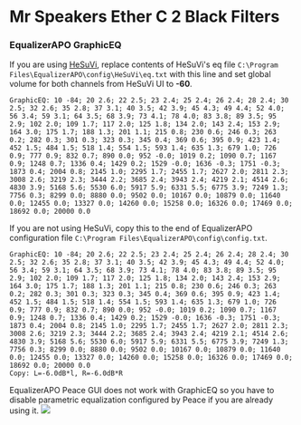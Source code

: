 # Mr Speakers Ether C 2 Black Filters
### EqualizerAPO GraphicEQ
If you are using [HeSuVi](https://sourceforge.net/projects/hesuvi/), replace contents of HeSuVi's eq file `C:\Program Files\EqualizerAPO\config\HeSuVi\eq.txt` with this line and set global volume for both channels from HeSuVi UI to **-60**.
```
GraphicEQ: 10 -84; 20 2.6; 22 2.5; 23 2.4; 25 2.4; 26 2.4; 28 2.4; 30 2.5; 32 2.6; 35 2.8; 37 3.1; 40 3.5; 42 3.9; 45 4.3; 49 4.4; 52 4.0; 56 3.4; 59 3.1; 64 3.5; 68 3.9; 73 4.1; 78 4.0; 83 3.8; 89 3.5; 95 2.9; 102 2.0; 109 1.7; 117 2.0; 125 1.8; 134 2.0; 143 2.4; 153 2.9; 164 3.0; 175 1.7; 188 1.3; 201 1.1; 215 0.8; 230 0.6; 246 0.3; 263 0.2; 282 0.3; 301 0.3; 323 0.3; 345 0.4; 369 0.6; 395 0.9; 423 1.4; 452 1.5; 484 1.5; 518 1.4; 554 1.5; 593 1.4; 635 1.3; 679 1.0; 726 0.9; 777 0.9; 832 0.7; 890 0.0; 952 -0.0; 1019 0.2; 1090 0.7; 1167 0.9; 1248 0.7; 1336 0.4; 1429 0.2; 1529 -0.0; 1636 -0.3; 1751 -0.3; 1873 0.4; 2004 0.8; 2145 1.0; 2295 1.7; 2455 1.7; 2627 2.0; 2811 2.3; 3008 2.6; 3219 2.3; 3444 2.2; 3685 2.4; 3943 2.4; 4219 2.1; 4514 2.6; 4830 3.9; 5168 5.6; 5530 6.0; 5917 5.9; 6331 5.5; 6775 3.9; 7249 1.3; 7756 0.3; 8299 0.0; 8880 0.0; 9502 0.0; 10167 0.0; 10879 0.0; 11640 0.0; 12455 0.0; 13327 0.0; 14260 0.0; 15258 0.0; 16326 0.0; 17469 0.0; 18692 0.0; 20000 0.0
```
If you are not using HeSuVi, copy this to the end of EqualizerAPO configuration file `C:\Program Files\EqualizerAPO\config\config.txt`.
```
GraphicEQ: 10 -84; 20 2.6; 22 2.5; 23 2.4; 25 2.4; 26 2.4; 28 2.4; 30 2.5; 32 2.6; 35 2.8; 37 3.1; 40 3.5; 42 3.9; 45 4.3; 49 4.4; 52 4.0; 56 3.4; 59 3.1; 64 3.5; 68 3.9; 73 4.1; 78 4.0; 83 3.8; 89 3.5; 95 2.9; 102 2.0; 109 1.7; 117 2.0; 125 1.8; 134 2.0; 143 2.4; 153 2.9; 164 3.0; 175 1.7; 188 1.3; 201 1.1; 215 0.8; 230 0.6; 246 0.3; 263 0.2; 282 0.3; 301 0.3; 323 0.3; 345 0.4; 369 0.6; 395 0.9; 423 1.4; 452 1.5; 484 1.5; 518 1.4; 554 1.5; 593 1.4; 635 1.3; 679 1.0; 726 0.9; 777 0.9; 832 0.7; 890 0.0; 952 -0.0; 1019 0.2; 1090 0.7; 1167 0.9; 1248 0.7; 1336 0.4; 1429 0.2; 1529 -0.0; 1636 -0.3; 1751 -0.3; 1873 0.4; 2004 0.8; 2145 1.0; 2295 1.7; 2455 1.7; 2627 2.0; 2811 2.3; 3008 2.6; 3219 2.3; 3444 2.2; 3685 2.4; 3943 2.4; 4219 2.1; 4514 2.6; 4830 3.9; 5168 5.6; 5530 6.0; 5917 5.9; 6331 5.5; 6775 3.9; 7249 1.3; 7756 0.3; 8299 0.0; 8880 0.0; 9502 0.0; 10167 0.0; 10879 0.0; 11640 0.0; 12455 0.0; 13327 0.0; 14260 0.0; 15258 0.0; 16326 0.0; 17469 0.0; 18692 0.0; 20000 0.0
Copy: L=-6.0dB*l, R=-6.0dB*R
```
EqualizerAPO Peace GUI does not work with GraphicEQ so you have to disable parametric equalization configured by Peace if you are already using it.
![](https://raw.githubusercontent.com/jaakkopasanen/AutoEq/master/results/SBAF-Serious/innerfidelity/onear/Mr%20Speakers%20Ether%20C%202%20Black%20Filters/Mr%20Speakers%20Ether%20C%202%20Black%20Filters.png)

